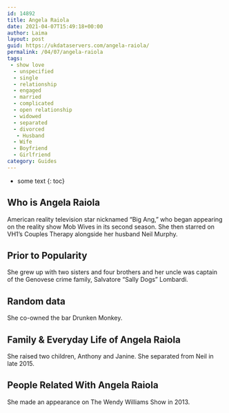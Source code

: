 ```yaml
---
id: 14892
title: Angela Raiola
date: 2021-04-07T15:49:18+00:00
author: Laima
layout: post
guid: https://ukdataservers.com/angela-raiola/
permalink: /04/07/angela-raiola
tags:
 - show love
  - unspecified
  - single
  - relationship
  - engaged
  - married
  - complicated
  - open relationship
  - widowed
  - separated
  - divorced
   - Husband
  - Wife
  - Boyfriend
  - Girlfriend
category: Guides
---
```


* some text
{: toc}


## Who is Angela Raiola
                  
                  
                  
American reality television star nicknamed &#8220;Big Ang,&#8221; who began appearing on the reality show Mob Wives in its second season. She then starred on VH1&#8217;s Couples Therapy alongside her husband Neil Murphy. 
                  
              
            
              
            
                
                
                
## Prior to Popularity
                  
                  
                  
She grew up with two sisters and four brothers and her uncle was captain of the Genovese crime family, Salvatore &#8220;Sally Dogs&#8221; Lombardi. 
                  
              
            
              
            
                
                
                
## Random data
                  
                  
                  
She co-owned the bar Drunken Monkey. 
                  
              
            
              
            
                
                
                
## Family & Everyday Life of Angela Raiola
                  
                  
                  
She raised two children, Anthony and Janine. She separated from Neil in late 2015. 
                  
              
            
              
            
                
                
                
## People Related With Angela Raiola
                  
                  
                  
She made an appearance on The Wendy Williams Show in 2013. 
                  
              
            
              
            
                
              
            
              
              
            
            
              
            
          
          
          